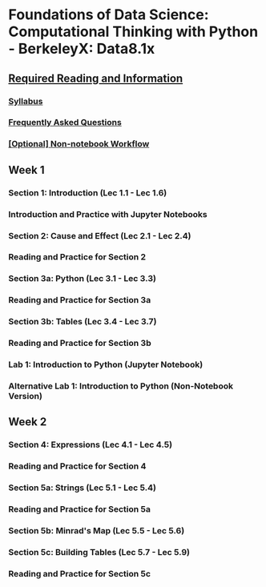 # Foundations of Data Science: Computational Thinking with Python - BerkeleyX: Data8.1x

## [Required Reading and Information](./00-RequiredReading&Info.md)

### [Syllabus](./00-RequiredReading&Info.md#syllabus)

### [Frequently Asked Questions](./00-RequiredReading&Info.md#faq)

### [[Optional] Non-notebook Workflow](./00-RequiredReading&Info.md#nnwf)

## Week 1

### Section 1: Introduction (Lec 1.1 - Lec 1.6)

### Introduction and Practice with Jupyter Notebooks

### Section 2: Cause and Effect (Lec 2.1 - Lec 2.4)

### Reading and Practice for Section 2

### Section 3a: Python (Lec 3.1 - Lec 3.3)

### Reading and Practice for Section 3a

### Section 3b: Tables (Lec 3.4 - Lec 3.7)

### Reading and Practice for Section 3b

### Lab 1: Introduction to Python (Jupyter Notebook)

### Alternative Lab 1: Introduction to Python (Non-Notebook Version)

## Week 2

### Section 4: Expressions (Lec 4.1 - Lec 4.5)

### Reading and Practice for Section 4

### Section 5a: Strings (Lec 5.1 - Lec 5.4)

### Reading and Practice for Section 5a

### Section 5b: Minrad's Map (Lec 5.5 - Lec 5.6)

### Section 5c: Building Tables (Lec 5.7 - Lec 5.9)

### Reading and Practice for Section 5c
